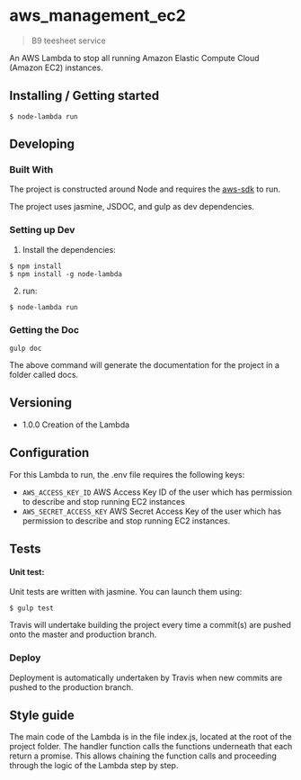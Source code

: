 # aws_management_ec2
> B9 teesheet service

An AWS Lambda to stop all running Amazon Elastic Compute Cloud (Amazon EC2) instances.

## Installing / Getting started

```shell
$ node-lambda run
```

## Developing

### Built With
The project is constructed around Node and requires the [aws-sdk](https://www.npmjs.com/package/aws-sdk) to run.

The project uses jasmine, JSDOC, and gulp as dev dependencies.

### Setting up Dev
1. Install the dependencies:
```shell
$ npm install
$ npm install -g node-lambda
```

2. run:
```shell
$ node-lambda run
```

### Getting the Doc

```shell
gulp doc
```

The above command will generate the documentation for the project in a folder called docs.

## Versioning

- 1.0.0 Creation of the Lambda

## Configuration

For this Lambda to run, the .env file requires the following keys:

- ```AWS_ACCESS_KEY_ID``` AWS Access Key ID of the user which has permission to describe and stop running EC2 instances
- ```AWS_SECRET_ACCESS_KEY``` AWS Secret Access Key of the user which has permission to describe and stop running EC2 instances.


## Tests

#### Unit test:
Unit tests are written with jasmine. You can launch them using:

```shell
$ gulp test
```

Travis will undertake building the project every time a commit(s) are pushed onto the master and production branch.

### Deploy

Deployment is automatically undertaken by Travis when new commits are pushed to the production branch.

## Style guide

The main code of the Lambda is in the file index.js, located at the root of the project folder. The handler function calls the functions underneath that each return a promise. This allows chaining the function calls and proceeding through the logic of the Lambda step by step.
